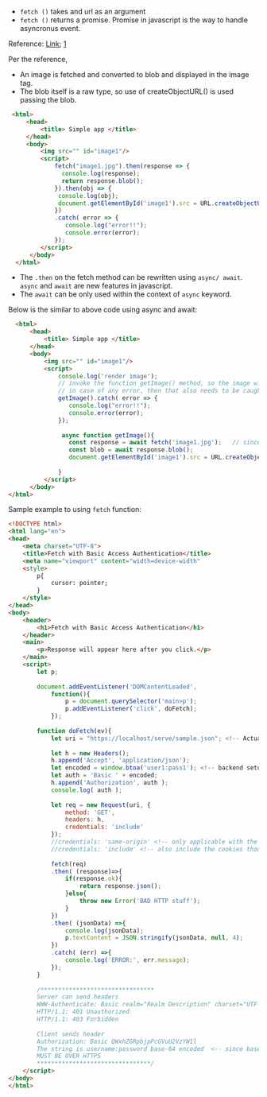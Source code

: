  - `fetch ()` takes and url as an argument
 - `fetch ()` returns a promise. Promise in javascript is the way to handle asyncronus event.

Reference: [Link](https://github.com/CodingTrain/Intro-to-Data-APIs-JS); [1](https://www.youtube.com/watch?v=tc8DU14qX6I)

Per the reference, 
 - An image is fetched and converted to blob and displayed in the image tag.
 - The blob itself is a raw type, so use of createObjectURL() is used passing the blob.
 ```html
  <html>
      <head>
          <title> Simple app </title>
      </head>
      <body>
          <img src="" id="image1"/>
          <script>
              fetch("image1.jpg").then(response => {
                console.log(response);
                return response.blob();
              }).then(obj => {
               console.log(obj);
               document.getElementById('image1').src = URL.createObjectURL(blob);
              })
              .catch( error => {
                 console.log("error!!");
                 console.error(error);
              });
          </script>
       </body>
   </html>
 ```
 
  - The `.then` on the fetch method can be rewritten using `async/ await`. `async` and `await` are new features in javascript.
  - The `await` can be only used within the context of `async` keyword.
  
Below is the similar to above code using async and await:
```html
  <html>
      <head>
          <title> Simple app </title>
      </head>
      <body>
          <img src="" id="image1"/>
          <script>
              console.log('render image');
              // invoke the function getImage() method, so the image will be rendered. 
              // in case of any error, then that also needs to be caught.
              getImage().catch( error => {
                 console.log("error!!");
                 console.error(error);
              }); 
              
               async function getImage(){
                 const response = await fetch('image1.jpg');   // since we have used the async function, the fetch has to await for the promise which is the response
                 const blob = await response.blob();
                 document.getElementById('image1').src = URL.createObjectURL(blob);
              
              }
          </script>
      </body>
</html>
```
 
  
Sample example to using `fetch` function:

```html
<!DOCTYPE html>
<html lang="en">
<head>
    <meta charset="UTF-8">
    <title>Fetch with Basic Access Authentication</title>
    <meta name="viewport" content="width=device-width"
    <style>
        p{
            cursor: pointer;
        }
    </style>
</head>
<body>
    <header>
        <h1>Fetch with Basic Access Authentication</h1>
    </header>
    <main>
        <p>Response will appear here after you click.</p>
    </main>
    <script>
        let p;
        
        document.addEventListener('DOMContentLoaded', 
            function(){
                p = document.querySelector('main>p');
                p.addEventListener('click', doFetch);
            });
        
        function doFetch(ev){
            let uri = "https://localhost/serve/sample.json"; <!-- Actual backend serving json -->
            
            let h = new Headers();
            h.append('Accept', 'application/json');
            let encoded = window.btoa('user1:pass1'); <!-- backend setup with this username and password as user1 and pass1 -->
            let auth = 'Basic ' + encoded;
            h.append('Authorization', auth );
            console.log( auth );
            
            let req = new Request(uri, {
                method: 'GET',
                headers: h,
                credentials: 'include'  
            });
            //credentials: 'same-origin' <!-- only applicable with the same domain -->
            //credentials: 'include' <!-- also include the cookies though different domain -->
            
            fetch(req)
            .then( (response)=>{
                if(response.ok){
                    return response.json();
                }else{
                    throw new Error('BAD HTTP stuff');
                }
            })
            .then( (jsonData) =>{
                console.log(jsonData);
                p.textContent = JSON.stringify(jsonData, null, 4);
            })
            .catch( (err) =>{
                console.log('ERROR:', err.message);
            });
        }
        
        /********************************
        Server can send headers
        WWW-Authenticate: Basic realm="Realm Description" charset="UTF-8"
        HTTP/1.1: 401 Unauthorized
        HTTP/1.1: 403 Forbidden
        
        Client sends header
        Authorization: Basic QWxhZGRpbjpPcGVuU2VzYW1l
        The string is username:password base-64 encoded  <-- since base64 is easily decoded using javascript atob() function
        MUST BE OVER HTTPS
        ********************************/
    </script>
</body>
</html>
```
